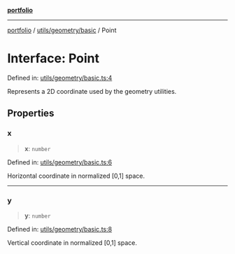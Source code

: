 [**portfolio**](../../../../README.md)

***

[portfolio](../../../../modules.md) / [utils/geometry/basic](../README.md) / Point

# Interface: Point

Defined in: [utils/geometry/basic.ts:4](https://github.com/tnorlund/Portfolio/blob/ab6add07c3ec610b347170b52b3a8650c891ed13/portfolio/utils/geometry/basic.ts#L4)

Represents a 2D coordinate used by the geometry utilities.

## Properties

### x

> **x**: `number`

Defined in: [utils/geometry/basic.ts:6](https://github.com/tnorlund/Portfolio/blob/ab6add07c3ec610b347170b52b3a8650c891ed13/portfolio/utils/geometry/basic.ts#L6)

Horizontal coordinate in normalized [0,1] space.

***

### y

> **y**: `number`

Defined in: [utils/geometry/basic.ts:8](https://github.com/tnorlund/Portfolio/blob/ab6add07c3ec610b347170b52b3a8650c891ed13/portfolio/utils/geometry/basic.ts#L8)

Vertical coordinate in normalized [0,1] space.

